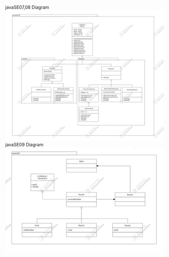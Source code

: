 javaSE07,08 Diagram
![javaSE07,08 Diagram](images/javase07.jpg)
javaSE09  Diagram
![javaSE09 Diagram](images/javase09.jpg)
